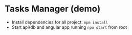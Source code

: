 # Tasks Manager (demo)

- Install dependencies for all project: `npm install` 
- Start api/db and angular app running `npm start` from root
